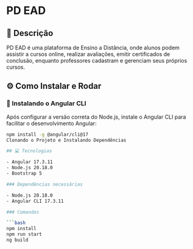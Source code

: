 # PD EAD

## 📝 Descrição

PD EAD é uma plataforma de Ensino a Distância, onde alunos podem assistir a cursos online, realizar avaliações, emitir certificados de conclusão, enquanto professores cadastram e gerenciam seus próprios cursos.

## ⚙️ Como Instalar e Rodar
### 🚀 Instalando o Angular CLI
Após configurar a versão correta do Node.js, instale o Angular CLI para facilitar o desenvolvimento Angular:
```bash
npm install -g @angular/cli@17
Clonando o Projeto e Instalando Dependências

## 💻 Tecnologias

- Angular 17.3.11
- Node.js 20.18.0
- Bootstrap 5

### Dependências necessárias

- Node.js 20.18.0
- Angular CLI 17.3.11

### Comandos

```bash
npm install
npm run start
ng build